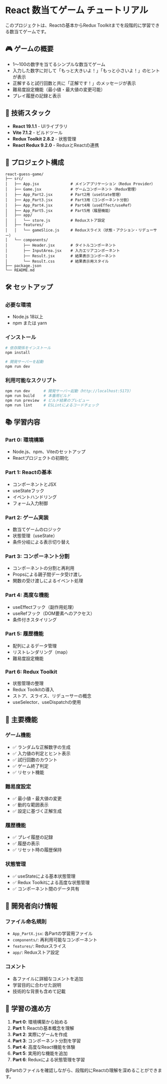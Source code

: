 # React 数当てゲーム チュートリアル

このプロジェクトは、Reactの基本からRedux Toolkitまでを段階的に学習できる数当てゲームです。

## 🎮 ゲームの概要

- 1〜100の数字を当てるシンプルな数当てゲーム
- 入力した数字に対して「もっと大きいよ！」「もっと小さいよ！」のヒントが表示
- 正解すると試行回数と共に「正解です！」のメッセージが表示
- 難易度設定機能（最小値・最大値の変更可能）
- プレイ履歴の記録と表示

## 🚀 技術スタック

- **React 19.1.1** - UIライブラリ
- **Vite 7.1.2** - ビルドツール
- **Redux Toolkit 2.8.2** - 状態管理
- **React Redux 9.2.0** - ReduxとReactの連携

## 📁 プロジェクト構成

```
react-guess-game/
├── src/
│   ├── App.jsx              # メインアプリケーション（Redux Provider）
│   ├── Game.jsx             # ゲームコンポーネント（Redux管理）
│   ├── App_Part2.jsx        # Part2用（useState管理）
│   ├── App_Part3.jsx        # Part3用（コンポーネント分割）
│   ├── App_Part4.jsx        # Part4用（useEffect/useRef）
│   ├── App_Part5.jsx        # Part5用（履歴機能）
│   ├── app/
│   │   └── store.js         # Reduxストア設定
│   ├── features/
│   │   └── gameSlice.js     # Reduxスライス（状態・アクション・リデューサー）
│   └── components/
│       ├── Header.jsx       # タイトルコンポーネント
│       ├── InputArea.jsx    # 入力エリアコンポーネント
│       ├── Result.jsx       # 結果表示コンポーネント
│       └── Result.css       # 結果表示用スタイル
├── package.json
└── README.md
```

## 🛠️ セットアップ

### 必要な環境
- Node.js 18以上
- npm または yarn

### インストール
```bash
# 依存関係をインストール
npm install

# 開発サーバーを起動
npm run dev
```

### 利用可能なスクリプト
```bash
npm run dev      # 開発サーバー起動（http://localhost:5173）
npm run build    # 本番用ビルド
npm run preview  # ビルド結果のプレビュー
npm run lint     # ESLintによるコードチェック
```

## 📚 学習内容

### Part 0: 環境構築
- Node.js、npm、Viteのセットアップ
- Reactプロジェクトの初期化

### Part 1: Reactの基本
- コンポーネントとJSX
- useStateフック
- イベントハンドリング
- フォーム入力制御

### Part 2: ゲーム実装
- 数当てゲームのロジック
- 状態管理（useState）
- 条件分岐による表示切り替え

### Part 3: コンポーネント分割
- コンポーネントの分割と再利用
- Propsによる親子間データ受け渡し
- 関数の受け渡しによるイベント処理

### Part 4: 高度な機能
- useEffectフック（副作用処理）
- useRefフック（DOM要素へのアクセス）
- 条件付きスタイリング

### Part 5: 履歴機能
- 配列によるデータ管理
- リストレンダリング（map）
- 難易度設定機能

### Part 6: Redux Toolkit
- 状態管理の整理
- Redux Toolkitの導入
- ストア、スライス、リデューサーの概念
- useSelector、useDispatchの使用

## 🎯 主要機能

### ゲーム機能
- ✅ ランダムな正解数字の生成
- ✅ 入力値の判定とヒント表示
- ✅ 試行回数のカウント
- ✅ ゲーム終了判定
- ✅ リセット機能

### 難易度設定
- ✅ 最小値・最大値の変更
- ✅ 動的な範囲表示
- ✅ 設定に基づく正解生成

### 履歴機能
- ✅ プレイ履歴の記録
- ✅ 履歴の表示
- ✅ リセット時の履歴保持

### 状態管理
- ✅ useStateによる基本状態管理
- ✅ Redux Toolkitによる高度な状態管理
- ✅ コンポーネント間のデータ共有

## 🔧 開発者向け情報

### ファイル命名規則
- `App_PartX.jsx`: 各Partの学習用ファイル
- `components/`: 再利用可能なコンポーネント
- `features/`: Reduxスライス
- `app/`: Reduxストア設定

### コメント
- 各ファイルに詳細なコメントを追加
- 学習目的に合わせた説明
- 技術的な背景も含めて記載

## 📖 学習の進め方

1. **Part 0**: 環境構築から始める
2. **Part 1**: Reactの基本概念を理解
3. **Part 2**: 実際にゲームを作成
4. **Part 3**: コンポーネント分割を学習
5. **Part 4**: 高度なReact機能を体験
6. **Part 5**: 実用的な機能を追加
7. **Part 6**: Reduxによる状態管理を学習

各Partのファイルを確認しながら、段階的にReactの理解を深めることができます。